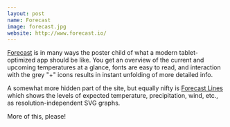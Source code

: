 ```yaml
---
layout: post
name: Forecast
image: forecast.jpg
website: http://www.forecast.io/
---
```

[Forecast](http://www.forecast.io/) is in many ways the poster child of what a modern tablet-optimized app should be like. You get an overview of the current and upcoming temperatures at a glance, fonts are easy to read, and interaction with the grey "+" icons results in instant unfolding of more detailed info.

A somewhat more hidden part of the site, but equally nifty is [Forecast Lines](http://www.forecast.io/lines) which shows the levels of expected temperature, precipitation, wind, etc., as resolution-independent SVG graphs. 

More of this, please! 